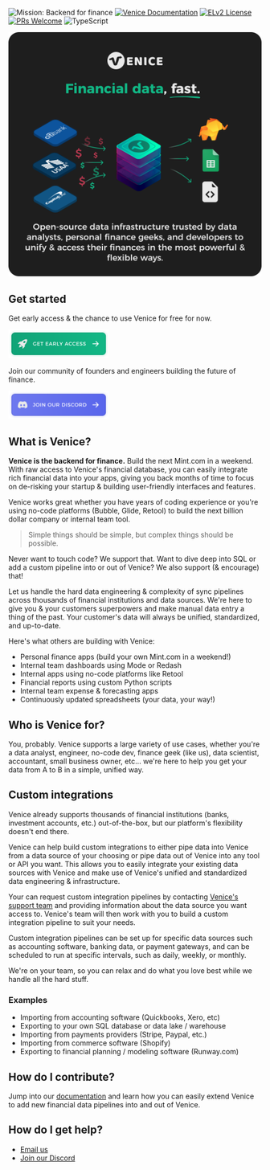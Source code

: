 ![Mission: Backend for finance](https://img.shields.io/badge/mission-Backend%20for%20finance-brightgreen)
[![Venice Documentation](https://img.shields.io/badge/read-Documentation-yellow)](http://docs.venice.is)
[![ELv2 License](https://img.shields.io/badge/license-ELv2-blue)](https://www.elastic.co/licensing/elastic-license)
[![PRs Welcome](https://img.shields.io/badge/PRs-welcome-brightgreen.svg)](https://makeapullrequest.com)
![TypeScript](https://img.shields.io/badge/language-TypeScript-blue)

<p align="center">
  <img src="/github/github.png" alt="Venice is the backend for finance" width="600"> 
</p>


## Get started

Get early access & the chance to use Venice for free for now.

<p>
  <a href="[https://discord.gg/gTMch6Gn2u](https://venice.is/early-access/apply)" rel="nofollow">
    <img src="/github/early-access.png" alt="Request early access" width="200">
  </a>
</p>

Join our community of founders and engineers building the future of finance.

<p>
  <a href="https://discord.gg/gTMch6Gn2u" rel="nofollow">
    <img src="/github/join-discord.png" alt="Join us on Discord" width="200">
  </a>
</p>

## What is Venice?

**Venice is the backend for finance.** Build the next Mint.com in a weekend. With raw 
access to Venice's financial database, you can easily integrate rich 
financial data into your apps, giving you back months of time to focus on de-risking 
your startup & building user-friendly interfaces and features.

Venice works great whether you have years of coding experience or you're using
no-code platforms (Bubble, Glide, Retool) to build the next billion dollar company
or internal team tool. 

> Simple things should be simple, but complex things should be possible.

Never want to touch code? We support that. Want to dive deep into SQL or add a
custom pipeline into or out of Venice? We also support (& encourage) that!

Let us handle the hard data engineering & complexity of sync pipelines across 
thousands of financial institutions and data sources. We're here to give you &
your customers superpowers and make manual data entry a thing of the past. Your 
customer's data will always be unified, standardized, and up-to-date.

Here's what others are building with Venice:
- Personal finance apps (build your own Mint.com in a weekend!)
- Internal team dashboards using Mode or Redash
- Internal apps using no-code platforms like Retool
- Financial reports using custom Python scripts
- Internal team expense & forecasting apps
- Continuously updated spreadsheets (your data, your way!)

## Who is Venice for?

You, probably. Venice supports a large variety of use cases, whether you're a data analyst, engineer, no-code dev, finance geek (like us), data scientist, accountant, small business owner, etc... we're here to help you get your data from A to B in a simple, unified way.

## Custom integrations

Venice already supports thousands of financial institutions (banks, investment 
accounts, etc.) out-of-the-box, but our platform's flexibility doesn't end there.

Venice can help build custom integrations to either pipe data into Venice 
from a data source of your choosing or pipe data out of Venice into any tool or API you want. 
This allows you to easily integrate your existing data sources with Venice and 
make use of Venice's unified and standardized data engineering & infrastructure.

Your can request custom integration pipelines by contacting [Venice's support 
team](mailto:hi@venice.is) and providing information about the data source you 
want access to. Venice's team will then work with you to build a custom integration 
pipeline to suit your needs.

Custom integration pipelines can be set up for specific data sources such as 
accounting software, banking data, or payment gateways, and can be scheduled to 
run at specific intervals, such as daily, weekly, or monthly.

We're on your team, so you can relax and do what you love best while we handle all the
hard stuff.

### Examples

- Importing from accounting software (Quickbooks, Xero, etc)
- Exporting to your own SQL database or data lake / warehouse
- Importing from payments providers (Stripe, Paypal, etc.)
- Importing from commerce software (Shopify) 
- Exporting to financial planning / modeling software (Runway.com)

## How do I contribute?

Jump into our [documentation](https://docs.venice.is) and learn how you can easily extend Venice to add new financial data pipelines into and out of Venice.

## How do I get help?

- [Email us](mailto:hi@venice.is)
- [Join our Discord](https://discord.gg/gTMch6Gn2u)

